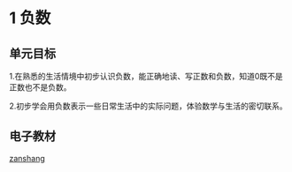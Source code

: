 # 1 负数

## 单元目标

1.在熟悉的生活情境中初步认识负数，能正确地读、写正数和负数，知道0既不是正数也不是负数。

2.初步学会用负数表示一些日常生活中的实际问题，体验数学与生活的密切联系。

## 电子教材

<Ebook grade="xxsx6b" :pages="2" :paged="7" ></Ebook>

[zanshang](../res/zanshang.md ':include')